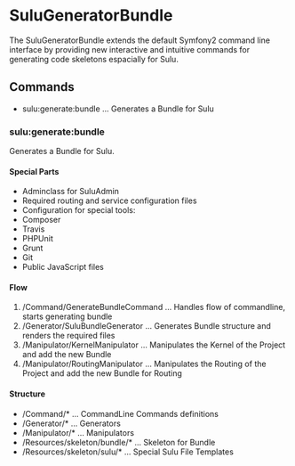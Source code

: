 # SuluGeneratorBundle

The SuluGeneratorBundle extends the default Symfony2 command line interface by providing new interactive and intuitive commands for generating code skeletons espacially for Sulu.

## Commands

* sulu:generate:bundle ... Generates a Bundle for Sulu 

### sulu:generate:bundle

Generates a Bundle for Sulu.

#### Special Parts

* Adminclass for SuluAdmin
* Required routing and service configuration files
* Configuration for special tools:
 * Composer
 * Travis
 * PHPUnit
 * Grunt
 * Git
* Public JavaScript files

#### Flow

1. /Command/GenerateBundleCommand ... Handles flow of commandline, starts generating bundle
1. /Generator/SuluBundleGenerator ... Generates Bundle structure and renders the required files
1. /Manipulator/KernelManipulator ... Manipulates the Kernel of the Project and add the new Bundle
1. /Manipulator/RoutingManipulator ... Manipulates the Routing of the Project and add the new Bundle for Routing

#### Structure

* /Command/* ... CommandLine Commands definitions
* /Generator/* ... Generators
* /Manipulator/* ... Manipulators
* /Resources/skeleton/bundle/* ... Skeleton for Bundle
* /Resources/skeleton/sulu/* ... Special Sulu File Templates


